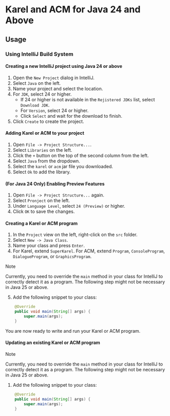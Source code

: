 # Karel and ACM for Java 24 and Above

## Usage

### Using IntelliJ Build System

#### Creating a new IntelliJ project using Java 24 or above
1. Open the `New Project` dialog in IntelliJ.
2. Select `Java` on the left.
3. Name your project and select the location.
4. For `JDK`, select 24 or higher.
   * If 24 or higher is not available in the `Rejistered JDKs` list, select `Download JDK`.
   * For `Version`, select 24 or higher.
   * Click `Select` and wait for the download to finish.
5. Click `Create` to create the project.

#### Adding Karel or ACM to your project
1. Open `File -> Project Structure...`.
2. Select `Libraries` on the left.
3. Click the `+` button on the top of the second column from the left.
4. Select `Java` from the dropdown.
5. Select the `karel` or `acm` jar file you downloaded.
6. Select `Ok` to add the library.

#### (For Java 24 Only) Enabling Preview Features
1. Open `File -> Project Structure...` again.
2. Select `Pronject` on the left.
3. Under `Language Level`, select `24 (Preview)` or higher.
4. Click `OK` to save the changes.

#### Creating a Karel or ACM program
1. In the `Project` view on the left, right-click on the `src` folder.
2. Select `New -> Java Class`.
3. Name your class and press `Enter`.
4. For Karel, extend `SuperKarel`. For ACM, extend `Program`, `ConsoleProgram`, `DialogueProgram`, or `GraphicsProgram`.

> [!NOTE]
> Currently, you need to override the `main` method in your class for IntelliJ to correctly detect it as a program. The following step might not be necessary in Java 25 or above.

5. Add the following snippet to your class:
```java
    @Override
    public void main(String[] args) {
        super.main(args);
    }
```
You are now ready to write and run your Karel or ACM program.

#### Updating an existing Karel or ACM program

> [!NOTE]
> Currently, you need to override the `main` method in your class for IntelliJ to correctly detect it as a program. The following step might not be necessary in Java 25 or above.

1. Add the following snippet to your class:
```java
    @Override
    public void main(String[] args) {
        super.main(args);
    }
```
